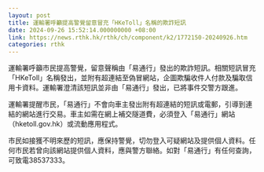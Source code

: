 ```yaml
---
layout: post
title: 運輸署呼籲提高警覺留意冒充「HKeToll」名稱的欺詐短訊
date: 2024-09-26 15:52:14.000000000 +08:00
link: https://news.rthk.hk/rthk/ch/component/k2/1772150-20240926.htm
categories: rthk
---
```


運輸署呼籲市民提高警覺，留意聲稱由「易通行」發出的欺詐短訊。相關短訊冒充「HKeToll」名稱發出，並附有超連結至偽冒網站，企圖欺騙收件人付款及騙取信用卡資料。運輸署澄清該短訊並非由「易通行」發出，已將事件交警方跟進。

運輸署提醒市民，「易通行」不會向車主發出附有超連結的短訊或電郵，引導到連結的網站進行交易。車主如需在網上補交隧道費，必須登入「易通行」網站（hketoll.gov.hk）或流動應用程式。

市民如接獲不明來歷的短訊，應保持警覺，切勿登入可疑網站及提供個人資料。任何市民若曾向該網站提供個人資料，應與警方聯絡。如對「易通行」有任何查詢，可致電38537333。
